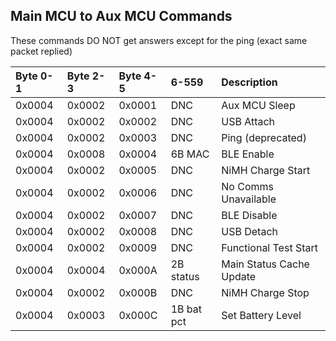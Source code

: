 ## [](#header-2) Main MCU to Aux MCU Commands    
These commands DO NOT get answers except for the ping (exact same packet replied)   
    
| Byte 0-1 | Byte 2-3 | Byte 4-5 | 6-559 | Description |  
|:---------|:---------|:---------|:------|:------------|   
| 0x0004   | 0x0002   | 0x0001   | DNC          | Aux MCU Sleep |   
| 0x0004   | 0x0002   | 0x0002   | DNC          | USB Attach |   
| 0x0004   | 0x0002   | 0x0003   | DNC          | Ping (deprecated) |   
| 0x0004   | 0x0008   | 0x0004   | 6B MAC       | BLE Enable |   
| 0x0004   | 0x0002   | 0x0005   | DNC          | NiMH Charge Start |   
| 0x0004   | 0x0002   | 0x0006   | DNC          | No Comms Unavailable |   
| 0x0004   | 0x0002   | 0x0007   | DNC          | BLE Disable  |   
| 0x0004   | 0x0002   | 0x0008   | DNC          | USB Detach |   
| 0x0004   | 0x0002   | 0x0009   | DNC          | Functional Test Start |   
| 0x0004   | 0x0004   | 0x000A   | 2B status    | Main Status Cache Update |   
| 0x0004   | 0x0002   | 0x000B   | DNC          | NiMH Charge Stop |   
| 0x0004   | 0x0003   | 0x000C   | 1B bat pct   | Set Battery Level |   
